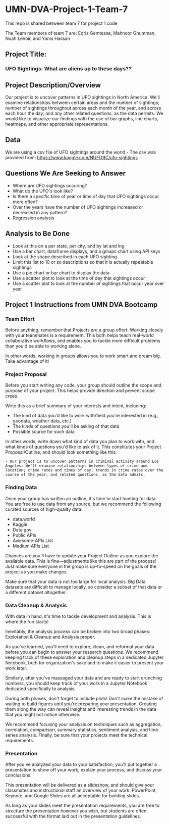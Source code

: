 # UMN-DVA-Project-1-Team-7

This repo is shared between team 7 for project 1 code

The Team members of team 7 are: Edris Gemtessa, Mahnoor Ghumman, Noah LeVoir, and Yonis Hassan

## Project Title:

### UFO Sightings: What are aliens up to these days??



## Project Description/Overview
Our project is to uncover patterns in UFO sightings in North America. We’ll examine relationships between certain areas and the number of sightings; number of sightings throughout across each month of the year, and across each hour the day; and any other related questions, as the data permits. We would like to visualize our findings with the use of bar graphs, line charts, heatmaps, and other appropriate representations.

## Data
We are using a csv file of UFO sightings around the world
    - The csv was provided from: https://www.kaggle.com/NUFORC/ufo-sightings
    

## Questions We Are Seeking to Answer
 - Where are UFO sightings occuring?
 - What do the UFO's look like?
 - Is there a specific time of year or time of day that UFO sightings occur more often?
 - Over the years have the number of UFO sightings increased or decreased in any pattern?
 - Regression analysis
 
## Analysis to Be Done
 - Look at this on a per state, per city, and by lat and lng
  - Use a bar chart, dataframe displays, and a gmaps chart using API keys
 - Look at the shape described in each UFO sighting
  - Limit this list to 10 or so descriptions so that it is actually repeatable sightings
  - Use a pie chart or bar chart to display the data
 - Use a scatter plot to look at the time of day that sightings occur
 - Use a scatter plot to look at the number of sightings that occur year over year
 


## Project 1 Instructions from UMN DVA Bootcamp
 
### Team Effort
Before anything, remember that Projects are a group effort: Working closely with your teammates is a requirement. This both helps teach real-world collaborative workflows, and enables you to tackle more difficult problems than you'd be able to working alone.

In other words, working in groups allows you to work smart and dream big. Take advantage of it!

### Project Proposal
Before you start writing any code, your group should outline the scope and purpose of your project. This helps provide direction and prevent scope creep.

Write this as a brief summary of your interests and intent, including:
- The kind of data you'd like to work with/field you're interested in (e.g., geodata, weather data, etc.)
- The kinds of questions you'll be asking of that data
- Possible source for such data

In other words, write down what kind of data you plan to work with, and what kinds of questions you'd like to ask of it. This constitutes your Project Proposal/Outline, and should look something like this:

    - Our project is to uncover patterns in criminal activity around Los Angeles. We'll examine relationships between types of crime and location; crime rates and times of day; trends in crime rates over the course of the year; and related questions, as the data admits.

### Finding Data
Once your group has written an outline, it's time to start hunting for data. You are free to use data from any source, but we recommend the following curated sources of high-quality data:
 - data.world
 - Kaggle
 - Data.gov
 - Public APIs
 - Awesome-APIs List
 - Medium APIs List


Chances are you'll have to update your Project Outline as you explore the available data. This is fine—adjustments like this are part of the process! Just make sure everyone in the group is up-to-speed on the goals of the project as you make changes.

Make sure that your data is not too large for local analysis. Big Data datasets are difficult to manage locally, so consider a subset of that data or a different dataset altogether.

### Data Cleanup & Analysis
With data in hand, it's time to tackle development and analysis. This is where the fun starts!

Inevitably, the analysis process can be broken into two broad phases: Exploration & Cleanup and Analysis proper.

As you've learned, you'll need to explore, clean, and reformat your data before you can begin to answer your research questions. We recommend keeping track of these exploration and cleanup steps in a dedicated Jupyter Notebook, both for organization's sake and to make it easier to  present your work later.

Similarly, after you've massaged your data and are ready to start crunching numbers, you should keep track of your work in a Jupyter Notebook dedicated specifically to analysis.

During both phases, don't forget to include plots! Don't make the mistake of waiting to build figures until you're preparing your presentation. Creating them along the way can reveal insights and interesting trends in the data that you might not notice otherwise.

We recommend focusing your analysis on techniques such as aggregation, correlation, comparison, summary statistics, sentiment analysis, and time series analysis.
Finally, be sure that your projects meet the technical requirements.

### Presentation
After you've analyzed your data to your satisfaction, you'll put together a presentation to show off your work, explain your process, and discuss your conclusions.

This presentation will be delivered as a slideshow, and should give your classmates and instructional staff an overview of your work. PowerPoint, Keynote, and Google Slides are all acceptable for building slides.

As long as your slides meet the presentation requirements, you are free to structure the presentation however you wish, but students are often successful with the format laid out in the presentation guidelines.